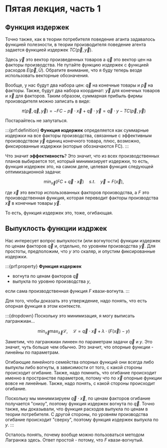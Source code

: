 # Пятая лекция, часть 1

## Функция издержек

Точно также, как в теории потребителя поведение аганта задавалось функцией полезности, в теории производителя поведение агента задается функцией издержек $TC(\vec p, \vec y)$.

Здесь $\vec y$ это вектор произведенных товаров а $\vec q$ это вектор цен на факторы производства. Не путайте функцию издержек с функцией расходов $E(\vec p, \bar U)$. Обратите внимание, что я буду теперь везде использовать векторные обозначения.

Вообще, у нас будут два набора цен: $\vec q$ на конечные товары и $\vec p$ на факторы. Также, будут два набора координат: $\vec y$ для конечных товаров и $\vec x$ для факторов. Таким образом, суммарная прибыль фирмы производителя можно записать в виде:

$$ \pi(\vec p, \vec q, \vec y) = - FC - \vec p \cdot \vec x + \vec q \cdot \vec y = \vec q \cdot y - TC(\vec p, \vec y)$$

Постарайтесь не запутаться.

:::{prf:definition}
**Функция издержек** определяется как суммарные издержки на все факторы производства, связанные с эффективным производством $\vec y$ единиц конечного товара, плюс, возможно, фиксированные издержки (которые обозначаются FC).
:::

Что значит **эффективность**? Это значит, что из всех производственных планов выбирается тот, который минимизирует издержки, то есть, функция издержек это, на самом деле, целевая функция следующей оптимизационной задачи:

$$ \min_{\vec x} ( FC + \vec q \cdot \vec x ) \quad s.t. \quad \vec y = F(\vec x),$$

где $\vec x$ это вектор использованных факторов производства, а $F$ это производственная функция, которая переводит факторы производства $\vec x$ в конечные товары $\vec y$.

То есть, функция издержек это, тоже, огибающая. 

## Выпуклость функции издржек

Нас интересует вопрос выпуклости (или вогнутости) функции издержек по ценам факторов $\vec q$ и, отдельно, по уровням производства $\vec y$. Для простоты, предположим, что $y$ это скаляр, и опустим фиксированные издержки.

:::{prf:property}
**Функция издержек** 
- вогнута по ценам факторов $\vec q$
- выпукла по уровню производства $y$,

если сама производственная функция $F$ квази-вогнута.
:::

Для того, чтобы доказать это утверждение, надо понять, что есть опорная функция в этом контексте. 

:::{dropdown} Поскольку это минимизация, я могу выписать лагранжиан...

$$ \min_{\vec x} \max_{\vec \lambda} \mathcal{L}, \quad \mathcal{L} = \vec q \cdot \vec x + \lambda \cdot (F(\vec x) - y)$$

Заметим, что лагранжиан линеен по параметрам задачи $\vec q$ и $y$. Это значит, чуть больше чем обычно. Это значит, что опорные функции - линейны по параметрам.

Огибающие линейного семейства опорных функций они всегда либо выпуклы либо вогнуты, в зависимости от того, с какой стороны происходит огибание. Также, надо помнить, что огибание происходит именно в пространстве параметров, потому что по $\vec x$ опорные функции вовсе не линейные. Также, надо понять, с какой стороны происходит огибание.

Поскольку мы минимизируем $\vec q \cdot \vec x$, по ценам факторов огибание получается "снизу", поэтому функция издержек вогнута по $\vec q$. Точно также, мы доказывали, что функция расходов выпукла по ценам в теории потребителя. С другой стороны, по уровням производства огибание происходит "сверху", поэтому функция издержек выпукла по $y$.
:::

Осталось понять, почему вообще можно пользоваться методом Лагранжа здесь. Ответ простой - потому, что $F$ квази-вогнутый.

